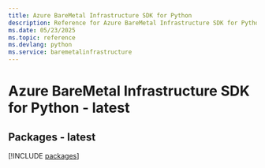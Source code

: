 ```yaml
---
title: Azure BareMetal Infrastructure SDK for Python
description: Reference for Azure BareMetal Infrastructure SDK for Python
ms.date: 05/23/2025
ms.topic: reference
ms.devlang: python
ms.service: baremetalinfrastructure
---
```

# Azure BareMetal Infrastructure SDK for Python - latest
## Packages - latest
[!INCLUDE [packages](baremetal-infrastructure-index.md)]